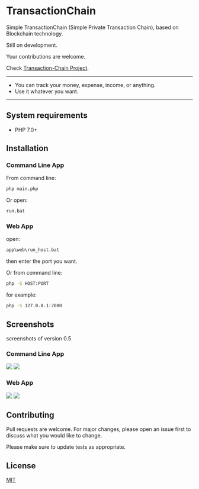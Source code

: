 # TransactionChain
Simple TransactionChain (Simple Private Transaction Chain), based on Blockchain technology.

Still on development.

Your contributions are welcome.

Check [Transaction-Chain Project](https://github.com/users/m-primo/projects/2).

---------------------------

* You can track your money, expense, income, or anything.
* Use it whatever you want.

---------------------------

## System requirements
* PHP 7.0+


## Installation
### Command Line App
From command line:
```cmd
php main.php
```
Or open:
```bat
run.bat
```

### Web App
open:
```bat
app\web\run_host.bat
```
then enter the port you want.

Or from command line:
```cmd
php -S HOST:PORT
```

for example:
```cmd
php -S 127.0.0.1:7000
```

## Screenshots
screenshots of version 0.5
### Command Line App
<img src="https://lh3.googleusercontent.com/-8FHv2RN_KJ0/XqAcINWEdYI/AAAAAAAAFBw/8iI6TD-xda0ISYu605I3m_MnSh_uDDI_ACNcBGAsYHQ/s0/1tc_n.png">
<img src="https://lh3.googleusercontent.com/-Wvth1GCMSII/XqAcIYQcFqI/AAAAAAAAFB0/HqbhsYTZy5o1NOyaNr-tkjl4MwMHNUsrQCNcBGAsYHQ/s0/2tc_n.png">

### Web App
<img src="https://lh3.googleusercontent.com/-BtYnGg2LBZQ/XqHnz78zzrI/AAAAAAAAFCE/UliJv8DaxEcVeix_GT8nlLfx-DsM2zVLQCNcBGAsYHQ/s0/screenshot-127.0.0.1_7000-2020.04.23-20_57_47.png">
<img src="https://lh3.googleusercontent.com/-tg9Ourve0FA/XqHn3rjK2mI/AAAAAAAAFCI/7C1dx1t_i6ocrtV14tL4DDuKOclO1WivQCNcBGAsYHQ/s0/screenshot-127.0.0.1_7000-2020.04.23-20_59_10.png">


## Contributing
Pull requests are welcome. For major changes, please open an issue first to discuss what you would like to change.

Please make sure to update tests as appropriate.


## License
[MIT](https://choosealicense.com/licenses/mit/)
